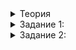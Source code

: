 <details>  
<summary>Теория</summary>  
  <h1>Алгоритмы count и count_if</h1>

<p>Чтобы посчитать количество определённых элементов в контейнере или отсортировать их, подойдут циклы. Но в С++ есть более удобный способ — библиотека <code>&lt;algorithm&gt;</code>.</p>

<p>В неё входят <strong>стандартные алгоритмы</strong> — функции, выполняющие распространённые операции с контейнерами. Преимущества стандартных алгоритмов:</p>

<ul>

<li>код с ними компактнее, чем с циклами;</li>

<li>меньше ошибок — алгоритмы не раз протестированы и точно работают.</li>

</ul>

<p>Этот урок посвящён стандартным алгоритмам для счёта элементов. Чтобы посчитать, сколько раз конкретный элемент встречается в контейнере, применяют алгоритм <code>count</code>. Так можно узнать количество единиц в векторе чисел:</p>

<pre><code  class="language-cpp">const vector&lt;int&gt; xs = {1, 2, 1, 1, 5};

cout &lt;&lt; count(xs.begin(), xs.end(), 1) &lt;&lt; endl; // 3

</code></pre>

<p>Функции <code>begin</code> и <code>end</code> в коде означают, что операция проводится над всем содержимым вектора.</p>

<p>Алгоритм <code>count</code> работает с векторами любых типов. Например, у вас есть список пропавших за день животных. Применив <code>count</code>, можно узнать, сколько попугаев захотели свободы:</p>

<pre><code  class="language-cpp">const vector&lt;string&gt; escapees = {

&quot;cat&quot;s, &quot;dog&quot;s, &quot;parrot&quot;s, &quot;cat&quot;s, &quot;rat&quot;s, &quot;parrot&quot;s, &quot;cat&quot;s, &quot;dog&quot;s

};

cout &lt;&lt; count(escapees.begin(), escapees.end(), &quot;parrot&quot;s); // 2 попугая

</code></pre>

<p>У функции <code>count</code> есть сестра — <code>count_if</code>. Она принимает третьим аргументом не значение, а ссылку на функцию. И считает значения в контейнере, для которых эта функция возвращает <code>true</code>:</p>

<pre><code  class="language-cpp">bool IsPositive(int x) {

return x &gt; 0;

}

int main() {

// ...

int num_positive = count_if(xs.begin(), xs.end(), IsPositive);

}

</code></pre>

<p>Алгоритмы <code>count</code> и <code>count_if</code> — наиболее удобный и компактный способ посчитать конкретные элементы в контейнере.</p>
  
</details>  
  
<details>  
<summary>Задание 1:</summary>  
<p>Ранее вы реализовали функцию <code>PrintWorryCount</code>. Перепишите её, используя <code>count</code>.  
</p>
</details>  
  
<details>  
<summary>Задание 2:</summary>  
  <p>Напишите функцию, которая принимает вектор строк и возвращает число строк, начинающихся на большую или маленькую а  
нглийскую букву &ldquo;a&rdquo;.  
</p>
</details>
